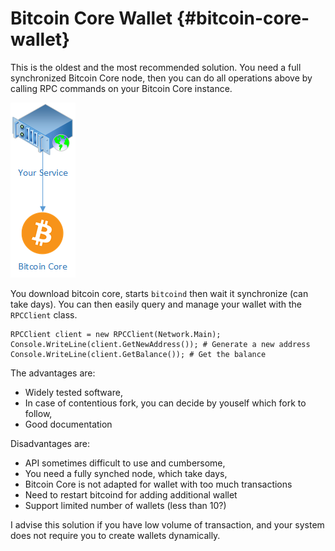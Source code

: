 # Bitcoin Core Wallet {#bitcoin-core-wallet}

This is the oldest and the most recommended solution.
You need a full synchronized Bitcoin Core node, then you can do all operations above by calling RPC commands on your Bitcoin Core instance.

![Bitcoin Core](../assets/Wallet-Bitcoin-Core.png)

You download bitcoin core, starts `bitcoind` then wait it synchronize (can take days).
You can then easily query and manage your wallet with the `RPCClient` class.

```
RPCClient client = new RPCClient(Network.Main);
Console.WriteLine(client.GetNewAddress()); # Generate a new address
Console.WriteLine(client.GetBalance()); # Get the balance
```

The advantages are:

* Widely tested software,
* In case of contentious fork, you can decide by youself which fork to follow,
* Good documentation

Disadvantages are:

* API sometimes difficult to use and cumbersome,
* You need a fully synched node, which take days,
* Bitcoin Core is not adapted for wallet with too much transactions
* Need to restart bitcoind for adding additional wallet
* Support limited number of wallets (less than 10?)

I advise this solution if you have low volume of transaction, and your system does not require you to create wallets dynamically.